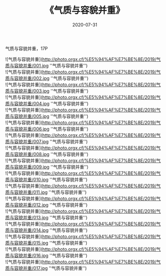 ﻿---
layout: post
title:  《气质与容貌并重》
date:   2020-07-31
img: http://photo.orgx.cf/%E5%94%AF%E7%BE%8E/2019/气质与容貌并重/000.jpg
categories: [美女, 清纯, 唯美]
---

气质与容貌并重，17P

![气质与容貌并重](http://photo.orgx.cf/%E5%94%AF%E7%BE%8E/2019/气质与容貌并重/001.jpg ''气质与容貌并重'') <br>
![气质与容貌并重](http://photo.orgx.cf/%E5%94%AF%E7%BE%8E/2019/气质与容貌并重/002.jpg ''气质与容貌并重'') <br>
![气质与容貌并重](http://photo.orgx.cf/%E5%94%AF%E7%BE%8E/2019/气质与容貌并重/003.jpg ''气质与容貌并重'') <br>
![气质与容貌并重](http://photo.orgx.cf/%E5%94%AF%E7%BE%8E/2019/气质与容貌并重/004.jpg ''气质与容貌并重'') <br>
![气质与容貌并重](http://photo.orgx.cf/%E5%94%AF%E7%BE%8E/2019/气质与容貌并重/005.jpg ''气质与容貌并重'') <br>
![气质与容貌并重](http://photo.orgx.cf/%E5%94%AF%E7%BE%8E/2019/气质与容貌并重/006.jpg ''气质与容貌并重'') <br>
![气质与容貌并重](http://photo.orgx.cf/%E5%94%AF%E7%BE%8E/2019/气质与容貌并重/007.jpg ''气质与容貌并重'') <br>
![气质与容貌并重](http://photo.orgx.cf/%E5%94%AF%E7%BE%8E/2019/气质与容貌并重/008.jpg ''气质与容貌并重'') <br>
![气质与容貌并重](http://photo.orgx.cf/%E5%94%AF%E7%BE%8E/2019/气质与容貌并重/009.jpg ''气质与容貌并重'') <br>
![气质与容貌并重](http://photo.orgx.cf/%E5%94%AF%E7%BE%8E/2019/气质与容貌并重/010.jpg ''气质与容貌并重'') <br>
![气质与容貌并重](http://photo.orgx.cf/%E5%94%AF%E7%BE%8E/2019/气质与容貌并重/011.jpg ''气质与容貌并重'') <br>
![气质与容貌并重](http://photo.orgx.cf/%E5%94%AF%E7%BE%8E/2019/气质与容貌并重/012.jpg ''气质与容貌并重'') <br>
![气质与容貌并重](http://photo.orgx.cf/%E5%94%AF%E7%BE%8E/2019/气质与容貌并重/013.jpg ''气质与容貌并重'') <br>
![气质与容貌并重](http://photo.orgx.cf/%E5%94%AF%E7%BE%8E/2019/气质与容貌并重/014.jpg ''气质与容貌并重'') <br>
![气质与容貌并重](http://photo.orgx.cf/%E5%94%AF%E7%BE%8E/2019/气质与容貌并重/015.jpg ''气质与容貌并重'') <br>
![气质与容貌并重](http://photo.orgx.cf/%E5%94%AF%E7%BE%8E/2019/气质与容貌并重/016.jpg ''气质与容貌并重'') <br>
![气质与容貌并重](http://photo.orgx.cf/%E5%94%AF%E7%BE%8E/2019/气质与容貌并重/017.jpg ''气质与容貌并重'') <br>
